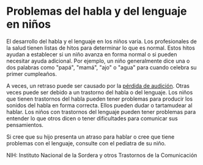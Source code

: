 Problemas del habla y del lenguaje en niños
===========================================


El desarrollo del habla y el lenguaje en los niños varía. Los profesionales de la salud tienen listas de hitos para determinar lo que es normal. Estos hitos ayudan a establecer si un niño avanza en forma normal o si pueden necesitar ayuda adicional. Por ejemplo, un niño generalmente dice una o dos palabras como "papá", "mamá", "ajo" o "agua" para cuando celebra su primer cumpleaños.


A veces, un retraso puede ser causado por la [pérdida de audición](https://medlineplus.gov/spanish/hearingproblemsinchildren.html). Otras veces puede ser debido a un trastorno del habla o del lenguaje. Los niños que tienen trastornos del habla pueden tener problemas para producir los sonidos del habla en forma correcta. Ellos pueden dudar o tartamudear al hablar. Los niños con trastornos del lenguaje pueden tener problemas para entender lo que otros dicen o tener dificultades para comunicar sus pensamientos.


Si cree que su hijo presenta un atraso para hablar o cree que tiene problemas con el lenguaje, consulte con el pediatra de su niño.


NIH: Instituto Nacional de la Sordera y otros Trastornos de la Comunicación

